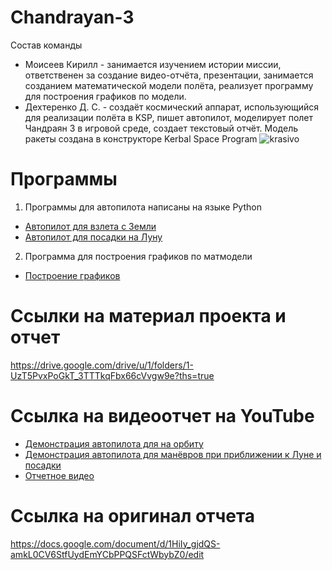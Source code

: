 # Chandrayan-3
Состав команды
+ Моисеев Кирилл - занимается изучением истории миссии, ответственен за создание видео-отчёта, презентации, занимается созданием математической модели полёта, реализует программу для построения графиков по модели.
+ Дехтеренко Д. С. - создаёт космический аппарат, использующийся для реализации полёта в KSP, пишет автопилот, моделирует полет Чандраян 3 в игровой среде, создает текстовый отчёт.
Модель ракеты создана в конструкторе Kerbal Space Program
![krasivo](https://i.postimg.cc/cC6ktCR8/image-2023-12-21-01-47-50.png)
# Программы
1. Программы для автопилота написаны на языке Python
+ [Автопилот для взлета с Земли](https://github.com/kloshka/Chandrayan-3/blob/main/autopilot_for_earth.py)
+ [Автопилот для посадки на Луну](https://github.com/kloshka/Chandrayan-3/blob/main/autopilt_for_moon.py)
2. Программа для построения графиков по матмодели
+ [Построение графиков](https://github.com/kloshka/Chandrayan-3/blob/main/%D0%B2%D0%B0%D1%80%D0%BA%D1%82%20%D1%84%D0%B8%D0%BD%D0%B0%D0%BB.py)
# Ссылки на материал проекта и отчет
https://drive.google.com/drive/u/1/folders/1-UzT5PvxPoGkT_3TTTkqFbx66cVvgw9e?ths=true
# Ссылка на видеоотчет на YouTube
+ [Демонстрация автопилота для на орбиту](https://www.youtube.com/watch?v=6JwoANRRaR4)
+ [Демонстрация автопилота для манёвров при приближении к Луне и посадки](https://www.youtube.com/watch?v=c3EbTyQtKcA)
+ [Отчетное видео](https://www.youtube.com/watch?v=Vl--_uFOy2A)
# Ссылка на оригинал отчета
https://docs.google.com/document/d/1HiIy_gjdQS-amkL0CV6StfUydEmYCbPPQSFctWbybZ0/edit
